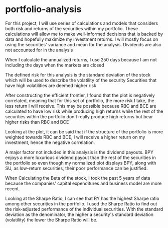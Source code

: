 # portfolio-analysis

For this project, I will use series of calculations and models that
considers both risk and returns of the securities within my portfolio. These calculations will allow me to make well-informed decisions
that is backed by data and hopefully maximize my investment returns. 
I will mostly focus on using the securities' variance and mean for the analysis. Dividends are also not accounted for in the analysis

When I calculate the annualized returns, I use 250 days because I am not including the days when the markets are closed

The defined risk for this analysis is the standard deviation of the stock which will be used to describe the volatility of the security
Securities that have high volatilities are deemed higher risk


After constructing the efficient frontier, I found that the plot is negatively correlated, meaning that for this set of portfolio, the more risk I 
take, the less return I will receive. This may be possible because RBC and BCE are calculated to have low risk while producing high returns while 
the rest of the securities within the portfolio don't really produce high returns but bear higher risks than RBC and BCE

Looking at the plot, it can be said that if the structure of the portfolio is more weighted towards RBC and BCE, I will receive a higher return
on my investment, hence the negative correlation.

A major factor not included in this analysis is the dividend payouts. BPY enjoys a more luxurious dividend payout than the rest of the securities 
in the portfolio so even though my normalized plot displays BPY, along with SU, as low-return securities, their poor performance can be justified. 

When Calculating the Beta of the stock, I took the past 5 years of data because the companies' capital expenditures and business model are more recent.

Looking at the Sharpe Ratio, I can see that RY has the highest Sharpe ratio among other securities in the portfolio. I used the Sharpe Ratio 
to find out the risk-adjusted performance of the individual securities. With the standard deviation as the denominator, the higher 
a security's standard deviation (volatility) the lower the Sharpe Ratio will be.